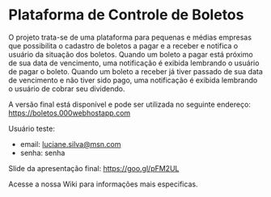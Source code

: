 # Plataforma de Controle de Boletos

  O projeto trata-se de uma plataforma para pequenas e médias empresas que possibilita o cadastro de boletos a pagar e a receber e notifica o usuário da situação dos boletos. Quando um boleto a pagar está próximo de sua data de vencimento, uma notificação é exibida lembrando o usuário de pagar o boleto. Quando um boleto a receber já tiver passado de sua data de vencimento e não tiver sido pago, uma notificação é exibida lembrando o usuário de cobrar seu dividendo.
  
  A versão final está disponível e pode ser utilizada no seguinte endereço: https://boletos.000webhostapp.com
  
  Usuário teste:
  - email: luciane.silva@msn.com
  - senha: senha
  
  Slide da apresentação final: https://goo.gl/pFM2UL

  Acesse a nossa Wiki para informações mais especificas.
